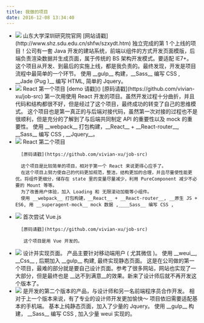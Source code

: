 ```yaml
---
title: 我做的项目
date: 2016-12-08 13:34:40
---
```

<ul class="my-projects-list" >

  <li class="my-project-item" >
    <img src="../images/shangdong.png" class="my-project-img big-img" />
      山东大学深圳研究院官网
      [网站请戳](http://www.shz.sdu.edu.cn/shfw/szxydt.htm)
      独立完成的第 1 个上线的项目！公司有一套 Java 开发的建站系统，前端以组件的方式开发页面模版，后端负责渲染数据并生成页面，属于传统的 BS 架构开发模式。要适配 IE7+。
      这个项目从开发、到最后的实施上线，都是我负责的。最终发现，开发是项目流程中最简单的一个环节。
      使用 __gulp__ 构建，__Sass__ 编写 CSS , __Jade (Pug )__ 编写 HTML, 简单的 Jquery。
  </li>
  <li class="my-project-item" >
    <img src="../images/sup-polo.png" class="my-project-img" />
      React 第一个项目
      [demo 请戳]()
      [原码请戳](https://github.com/vivian-xu/job-src)
      第一次用使用 React 开发的项目。虽然开发过程十分曲折，并且代码和结构都很不好，但是经过了这个项目，最终成功的转变了自己的思维模式。
      这个项目也是第一真正的与后端对接代码，虽然第一次对接的过程也不是很顺利，但是充分的了解到了与后端共同制定 API 的重要性以及 mock 的重要性。
      使用 __webpack__ 打包构建，__React__ + __React-router__, __Sass__ 编写 CSS , __Jquery__。
  </li>
  <li class="my-project-item">
    <img src="../images/job.png" class="my-project-img" />
      React 第二个项目

      [原码请戳](https://github.com/vivian-xu/job-src)

      这个项目是比较简单的项目，相对于第一个 React 来说更得心应手了。
      在这个项目上努力使自己的代码更加规范，整洁，结构更加的合理，并且尽量使性能更优。将组件更细分，储存在 state 里的变量尽量减少，利用 PureComponent 减少不必要的 Mount 等等。
      为了改善用户体验，加入 Loading 和 无限滚动加载等小组件。
      使用 __webpack__ 打包构建，__React__ + __React-router__, __原生 JS + ES6, 用 __superagent-mock__ mock 数据 ,____Sass__ 编写 CSS ,
  </li>
  <li class="my-project-item">
    <img src="../images/sup-shop.jpeg" class="my-project-img" />
      首次尝试 Vue.js

      [原码请戳](https://github.com/vivian-xu/job-src)

       这个项目是用 Vue 开发的。
  </li>
  <li class="my-project-item" >
    <img src="../images/guoguo.png" class="my-project-img" />
      设计并实现页面。
      产品主要针对移动端用户 ( 尤其微信 )。
      使用 __weui__, __Css__ , 后期加入 __gulp__ 构建,  最终实现静态页面。
      这是在公司做的第一个项目，最难的部分就是要自己设计页面。参考了很多网站，网站也实现了一大部分，但是最终也是 __达不到满意__的效果。新来了设计师后就不再开发这个版本了。
  </li>
  <li class="my-project-item" >
    <img src="../images/guoguo_sample.png" class="my-project-img" />
      是开发的第二个版本的产品，与设计师和另一名前端程序员合作开发。
      相对于上一个版本来说，有了专业的设计师开发更加愉快～
      项目依旧需要适配基本的手机端。
      基本上纯静态页面，加入了少量的 Jquery。
      使用 __gulp__ 构建， __Sass__ 编写 CSS , 加入少量 weui 实现的。
  </li>
</ul>
